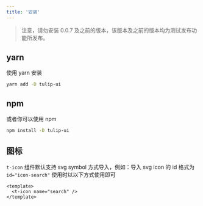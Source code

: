 ```yaml
---
title: '安装'
---
```


> 注意，请勿安装 0.0.7 及之前的版本，该版本及之前的版本均为测试发布功能所发布。

## yarn

使用 yarn 安装

```sh
yarn add -D tulip-ui
```

## npm

或者你可以使用 npm

```sh
npm install -D tulip-ui
```

## 图标

`t-icon` 组件默认支持 svg symbol 方式导入，例如：导入 svg icon 的 id 格式为 `id="icon-search"` 使用时以以下方式使用即可

```vue
<template>
  <t-icon name="search" />
</template>
```
